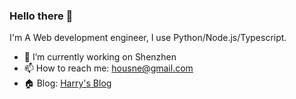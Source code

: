 ### Hello there 👋

I'm A Web development engineer, I use Python/Node.js/Typescript.

- 🔭 I’m currently working on Shenzhen
- 📫 How to reach me: housne@gmail.com
- 🏠 Blog: [Harry's Blog](https://blog.goharry.dev/)
